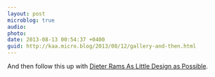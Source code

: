 ```yaml
---
layout: post
microblog: true
audio: 
photo: 
date: 2013-08-13 00:54:37 +0400
guid: http://kaa.micro.blog/2013/08/12/gallery-and-then.html
---
```

<p>And then follow this up with <a href="http://www.amazon.com/Dieter-Rams-Little-Design-Possible/dp/0714849189">Dieter Rams As Little Design as Possible</a>.</p>
